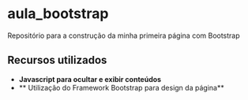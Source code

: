 # aula_bootstrap
Repositório para a construção da minha primeira página com Bootstrap

## Recursos utilizados
 - **Javascript para ocultar e exibir conteúdos**
 - ** Utilização do Framework Bootstrap para design da página**
